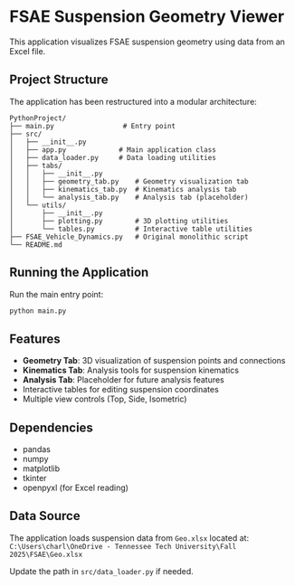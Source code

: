 # FSAE Suspension Geometry Viewer

This application visualizes FSAE suspension geometry using data from an Excel file.

## Project Structure

The application has been restructured into a modular architecture:

```
PythonProject/
├── main.py                 # Entry point
├── src/
│   ├── __init__.py
│   ├── app.py             # Main application class
│   ├── data_loader.py     # Data loading utilities
│   ├── tabs/
│   │   ├── __init__.py
│   │   ├── geometry_tab.py    # Geometry visualization tab
│   │   ├── kinematics_tab.py  # Kinematics analysis tab
│   │   └── analysis_tab.py    # Analysis tab (placeholder)
│   └── utils/
│       ├── __init__.py
│       ├── plotting.py        # 3D plotting utilities
│       └── tables.py          # Interactive table utilities
├── FSAE_Vehicle_Dynamics.py   # Original monolithic script
└── README.md
```

## Running the Application

Run the main entry point:

```bash
python main.py
```

## Features

- **Geometry Tab**: 3D visualization of suspension points and connections
- **Kinematics Tab**: Analysis tools for suspension kinematics
- **Analysis Tab**: Placeholder for future analysis features
- Interactive tables for editing suspension coordinates
- Multiple view controls (Top, Side, Isometric)

## Dependencies

- pandas
- numpy
- matplotlib
- tkinter
- openpyxl (for Excel reading)

## Data Source

The application loads suspension data from `Geo.xlsx` located at:
`C:\Users\charl\OneDrive - Tennessee Tech University\Fall 2025\FSAE\Geo.xlsx`

Update the path in `src/data_loader.py` if needed.